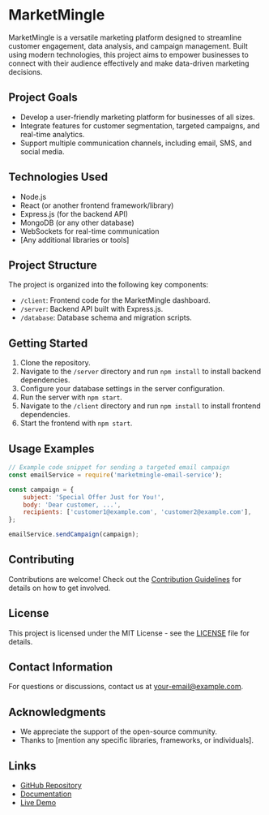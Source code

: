 # MarketMingle

MarketMingle is a versatile marketing platform designed to streamline customer engagement, data analysis, and campaign management. Built using modern technologies, this project aims to empower businesses to connect with their audience effectively and make data-driven marketing decisions.

## Project Goals

- Develop a user-friendly marketing platform for businesses of all sizes.
- Integrate features for customer segmentation, targeted campaigns, and real-time analytics.
- Support multiple communication channels, including email, SMS, and social media.

## Technologies Used

- Node.js
- React (or another frontend framework/library)
- Express.js (for the backend API)
- MongoDB (or any other database)
- WebSockets for real-time communication
- [Any additional libraries or tools]

## Project Structure

The project is organized into the following key components:

- `/client`: Frontend code for the MarketMingle dashboard.
- `/server`: Backend API built with Express.js.
- `/database`: Database schema and migration scripts.

## Getting Started

1. Clone the repository.
2. Navigate to the `/server` directory and run `npm install` to install backend dependencies.
3. Configure your database settings in the server configuration.
4. Run the server with `npm start`.
5. Navigate to the `/client` directory and run `npm install` to install frontend dependencies.
6. Start the frontend with `npm start`.

## Usage Examples

```javascript
// Example code snippet for sending a targeted email campaign
const emailService = require('marketmingle-email-service');

const campaign = {
    subject: 'Special Offer Just for You!',
    body: 'Dear customer, ...',
    recipients: ['customer1@example.com', 'customer2@example.com'],
};

emailService.sendCampaign(campaign);
```

## Contributing

Contributions are welcome! Check out the [Contribution Guidelines](CONTRIBUTING.md) for details on how to get involved.

## License

This project is licensed under the MIT License - see the [LICENSE](LICENSE) file for details.

## Contact Information

For questions or discussions, contact us at your-email@example.com.

## Acknowledgments

- We appreciate the support of the open-source community.
- Thanks to [mention any specific libraries, frameworks, or individuals].

## Links

- [GitHub Repository](https://github.com/your-username/marketmingle)
- [Documentation](https://your-username.github.io/marketmingle)
- [Live Demo](https://your-username.github.io/marketmingle/demo)
